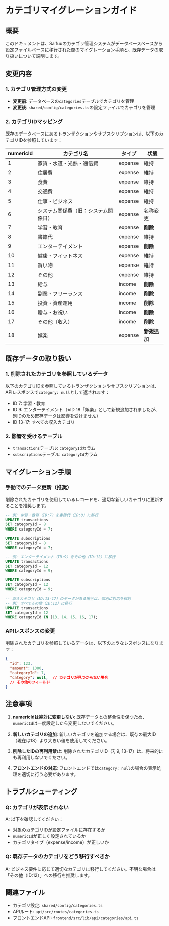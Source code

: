 # カテゴリマイグレーションガイド

## 概要

このドキュメントは、Saifuuのカテゴリ管理システムがデータベースベースから設定ファイルベースに移行された際のマイグレーション手順と、既存データの取り扱いについて説明します。

## 変更内容

### 1. カテゴリ管理方式の変更
- **変更前**: データベースの`categories`テーブルでカテゴリを管理
- **変更後**: `shared/config/categories.ts`の設定ファイルでカテゴリを管理

### 2. カテゴリIDマッピング

既存のデータベースにあるトランザクションやサブスクリプションは、以下のカテゴリIDを参照しています：

| numericId | カテゴリ名 | タイプ | 状態 |
|-----------|-----------|---------|------|
| 1 | 家賃・水道・光熱・通信費 | expense | 維持 |
| 2 | 住居費 | expense | 維持 |
| 3 | 食費 | expense | 維持 |
| 4 | 交通費 | expense | 維持 |
| 5 | 仕事・ビジネス | expense | 維持 |
| 6 | システム関係費（旧：システム関係日） | expense | 名称変更 |
| 7 | 学習・教育 | expense | **削除** |
| 8 | 書籍代 | expense | 維持 |
| 9 | エンターテイメント | expense | **削除** |
| 10 | 健康・フィットネス | expense | 維持 |
| 11 | 買い物 | expense | 維持 |
| 12 | その他 | expense | 維持 |
| 13 | 給与 | income | **削除** |
| 14 | 副業・フリーランス | income | **削除** |
| 15 | 投資・資産運用 | income | **削除** |
| 16 | 贈与・お祝い | income | **削除** |
| 17 | その他（収入） | income | **削除** |
| 18 | 娯楽 | expense | **新規追加** |

## 既存データの取り扱い

### 1. 削除されたカテゴリを参照しているデータ

以下のカテゴリIDを参照しているトランザクションやサブスクリプションは、APIレスポンスで`category: null`として返されます：
- ID 7: 学習・教育
- ID 9: エンターテイメント（※ID 18「娯楽」として新規追加されましたが、別IDのため既存データは影響を受けません）
- ID 13-17: すべての収入カテゴリ

### 2. 影響を受けるテーブル
- `transactions`テーブル: `categoryId`カラム
- `subscriptions`テーブル: `categoryId`カラム

## マイグレーション手順

### 手動でのデータ更新（推奨）

削除されたカテゴリを使用しているレコードを、適切な新しいカテゴリに更新することを推奨します。

```sql
-- 例: 学習・教育（ID:7）を書籍代（ID:8）に移行
UPDATE transactions 
SET categoryId = 8 
WHERE categoryId = 7;

UPDATE subscriptions 
SET categoryId = 8 
WHERE categoryId = 7;

-- 例: エンターテイメント（ID:9）をその他（ID:12）に移行
UPDATE transactions 
SET categoryId = 12 
WHERE categoryId = 9;

UPDATE subscriptions 
SET categoryId = 12 
WHERE categoryId = 9;

-- 収入カテゴリ（ID:13-17）のデータがある場合は、個別に対応を検討
-- 例: すべてその他（ID:12）に移行
UPDATE transactions 
SET categoryId = 12 
WHERE categoryId IN (13, 14, 15, 16, 17);
```

### APIレスポンスの変更

削除されたカテゴリを参照しているデータは、以下のようなレスポンスになります：

```json
{
  "id": 123,
  "amount": 1000,
  "categoryId": 7,
  "category": null,  // カテゴリが見つからない場合
  // その他のフィールド
}
```

## 注意事項

1. **numericIdは絶対に変更しない**: 既存データとの整合性を保つため、`numericId`は一度設定したら変更しないでください。

2. **新しいカテゴリの追加**: 新しいカテゴリを追加する場合は、既存の最大ID（現在は18）より大きい値を使用してください。

3. **削除したIDの再利用禁止**: 削除されたカテゴリID（7, 9, 13-17）は、将来的にも再利用しないでください。

4. **フロントエンドの対応**: フロントエンドでは`category: null`の場合の表示処理を適切に行う必要があります。

## トラブルシューティング

### Q: カテゴリが表示されない
A: 以下を確認してください：
- 対象のカテゴリIDが設定ファイルに存在するか
- `numericId`が正しく設定されているか
- カテゴリタイプ（expense/income）が正しいか

### Q: 既存データのカテゴリをどう移行すべきか
A: ビジネス要件に応じて適切なカテゴリに移行してください。不明な場合は「その他（ID:12）」への移行を推奨します。

## 関連ファイル

- カテゴリ設定: `shared/config/categories.ts`
- APIルート: `api/src/routes/categories.ts`
- フロントエンドAPI: `frontend/src/lib/api/categories/api.ts`